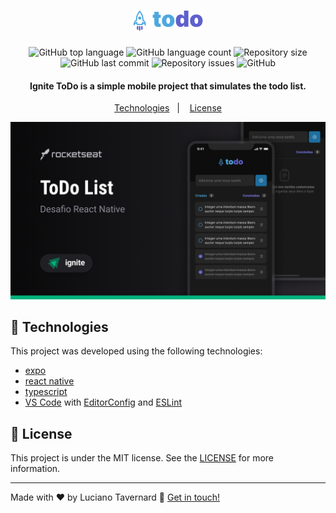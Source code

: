 <h1 align="center">
    <img alt="Ignite todo" src="./src/assets/logo.png" />
</h1>

<p align="center">
  <img alt="GitHub top language" src="https://img.shields.io/github/languages/top/lucianotavernard/ignite-native-todo.svg">

  <img alt="GitHub language count" src="https://img.shields.io/github/languages/count/lucianotavernard/ignite-native-todo.svg">

  <img alt="Repository size" src="https://img.shields.io/github/repo-size/lucianotavernard/ignite-native-todo.svg">

  <img alt="GitHub last commit" src="https://img.shields.io/github/last-commit/lucianotavernard/ignite-native-todo.svg">

  <img alt="Repository issues" src="https://img.shields.io/github/issues/lucianotavernard/ignite-native-todo.svg">

  <img alt="GitHub" src="https://img.shields.io/github/license/lucianotavernard/ignite-native-todo.svg">
</p>

<h4 align="center">
  Ignite ToDo is a simple mobile project that simulates the todo list.
</h4>

<p align="center">
  <a href="#rocket-technologies">Technologies</a>&nbsp;&nbsp;&nbsp;|&nbsp;&nbsp;&nbsp;
  <a href="#memo-license">License</a>
</p>

<p align="center">
  <img alt="Screenshot" src=".github/screenshot.png">
</p>

## :rocket: Technologies

This project was developed using the following technologies:

- [expo](https://docs.expo.dev/)
- [react native](https://reactnative.dev/)
- [typescript](https://www.typescriptlang.org/)
- [VS Code][vscode] with [EditorConfig][vceditconfig] and [ESLint][vceslint]

## :memo: License

This project is under the MIT license. See the [LICENSE](https://github.com/lucianotavernard/ignite-native-todo/blob/master/LICENSE) for more information.

---

Made with ♥ by Luciano Tavernard :wave: [Get in touch!](https://www.linkedin.com/in/luciano-tavernard/)

[vscode]: https://code.visualstudio.com/
[vceditconfig]: https://marketplace.visualstudio.com/items?itemName=EditorConfig.EditorConfig
[vceslint]: https://marketplace.visualstudio.com/items?itemName=dbaeumer.vscode-eslint
